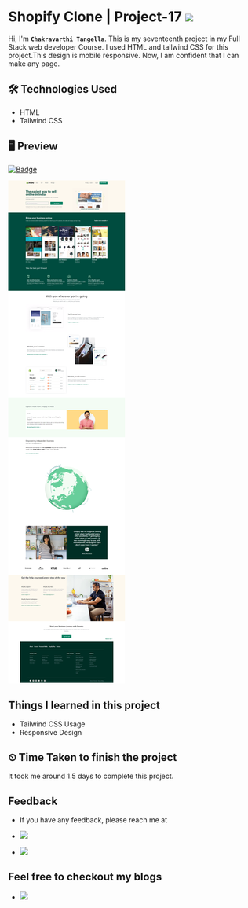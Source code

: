 # Shopify Clone | Project-17 ![](https://img.shields.io/badge/Technologies-HTML--CSS-blue)

Hi, I'm **`Chakravarthi Tangella`**. This is my seventeenth project in my Full Stack web developer Course. I used HTML and tailwind CSS for this project.This design is mobile responsive. Now, I am confident that I can make any page.

## 🛠 Technologies Used

- HTML
- Tailwind CSS

## 🖥 Preview

[![Badge](https://img.shields.io/badge/Project--Link-Website-orange)](https://chakravarthi-shopify-clone.netlify.app/)

![](assets/Shopify%20Clone.png)

## Things I learned in this project

- Tailwind CSS Usage
- Responsive Design

## ⏲ Time Taken to finish the project

It took me around 1.5 days to complete this project.

## Feedback

- If you have any feedback, please reach me at

- [![](https://img.shields.io/badge/LinkedIn-0077B5?style=for-the-badge&logo=linkedin&logoColor=white)](https://www.linkedin.com/in/chakravarthi-tangella/)
- [![](https://img.shields.io/badge/Twitter-1DA1F2?style=for-the-badge&logo=twitter&logoColor=white)](https://twitter.com/Chakravarthi52)

## Feel free to checkout my blogs

- [![](https://img.shields.io/badge/Hashnode-2962FF?style=for-the-badge&logo=hashnode&logoColor=white)](https://chakravarthi.hashnode.dev/)
